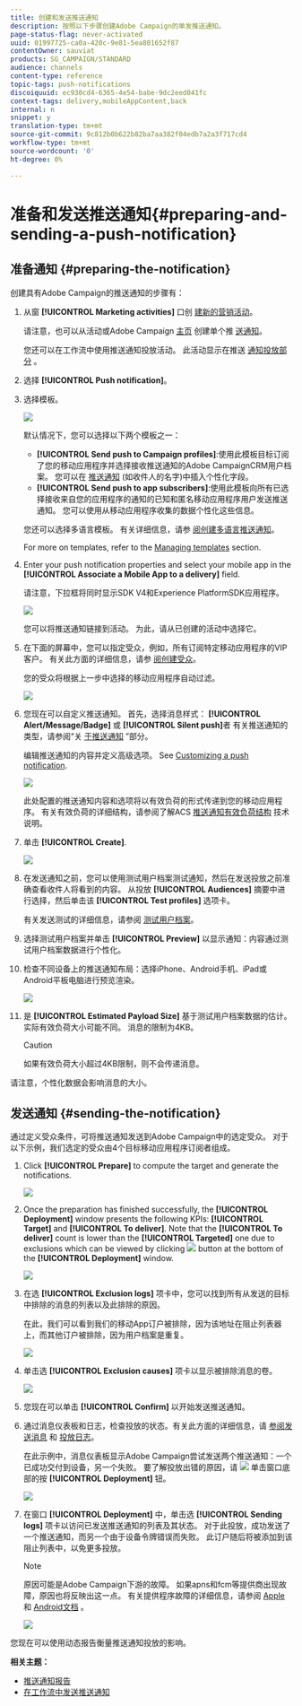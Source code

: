 ```yaml
---
title: 创建和发送推送通知
description: 按照以下步骤创建Adobe Campaign的单发推送通知。
page-status-flag: never-activated
uuid: 01997725-ca0a-420c-9e81-5ea801652f87
contentOwner: sauviat
products: SG_CAMPAIGN/STANDARD
audience: channels
content-type: reference
topic-tags: push-notifications
discoiquuid: ec930cd4-6365-4e54-babe-9dc2eed041fc
context-tags: delivery,mobileAppContent,back
internal: n
snippet: y
translation-type: tm+mt
source-git-commit: 9c812b0b622b82ba7aa382f04edb7a2a3f717cd4
workflow-type: tm+mt
source-wordcount: '0'
ht-degree: 0%

---
```



# 准备和发送推送通知{#preparing-and-sending-a-push-notification}

## 准备通知 {#preparing-the-notification}

创建具有Adobe Campaign的推送通知的步骤有：

1. 从窗 **[!UICONTROL Marketing activities]** 口创 [建新的营销活动](../../start/using/marketing-activities.md#creating-a-marketing-activity)。

   请注意，也可以从活动或Adobe Campaign [主页](../../start/using/marketing-activities.md#creating-a-marketing-activity) 创建单个推 [送通知](../../start/using/interface-description.md#home-page)。

   您还可以在工作流中使用推送通知投放活动。 此活动显示在推送 [通知投放部分](../../automating/using/push-notification-delivery.md) 。

1. 选择 **[!UICONTROL Push notification]**。
1. 选择模板。

   ![](assets/push_notif_type.png)

   默认情况下，您可以选择以下两个模板之一：

   * **[!UICONTROL Send push to Campaign profiles]**:使用此模板目标订阅了您的移动应用程序并选择接收推送通知的Adobe CampaignCRM用户档案。 您可以在 [推送通知](../../designing/using/personalization.md#inserting-a-personalization-field) (如收件人的名字)中插入个性化字段。
   * **[!UICONTROL Send push to app subscribers]**:使用此模板向所有已选择接收来自您的应用程序的通知的已知和匿名移动应用程序用户发送推送通知。 您可以使用从移动应用程序收集的数据个性化这些信息。

   您还可以选择多语言模板。 有关详细信息，请参 [阅创建多语言推送通知](../../channels/using/creating-a-multilingual-push-notification.md)。

   For more on templates, refer to the [Managing templates](../../start/using/marketing-activity-templates.md) section.

1. Enter your push notification properties and select your mobile app in the **[!UICONTROL Associate a Mobile App to a delivery]** field.

   请注意，下拉框将同时显示SDK V4和Experience PlatformSDK应用程序。

   ![](assets/push_notif_properties.png)

   您可以将推送通知链接到活动。 为此，请从已创建的活动中选择它。

1. 在下面的屏幕中，您可以指定受众，例如，所有订阅特定移动应用程序的VIP客户。 有关此方面的详细信息，请参 [阅创建受众](../../audiences/using/creating-audiences.md)。

   您的受众将根据上一步中选择的移动应用程序自动过滤。

   ![](assets/push_notif_audience.png)

1. 您现在可以自定义推送通知。 首先，选择消息样式： **[!UICONTROL Alert/Message/Badge]** 或 **[!UICONTROL Silent push]**&#x200B;者 有关推送通知的类型，请参阅“关 [于推送通知](../../channels/using/about-push-notifications.md) ”部分。

   编辑推送通知的内容并定义高级选项。 See [Customizing a push notification](../../channels/using/customizing-a-push-notification.md).

   ![](assets/push_notif_content.png)

   此处配置的推送通知内容和选项将以有效负荷的形式传递到您的移动应用程序。 有关有效负荷的详细结构，请参阅了解ACS [推送通知有效负荷结构](https://helpx.adobe.com/cn/campaign/kb/understanding-campaign-standard-push-notifications-payload-struc.html) 技术说明。

1. 单击 **[!UICONTROL Create]**.

   ![](assets/push_notif_content_2.png)

1. 在发送通知之前，您可以使用测试用户档案测试通知，然后在发送投放之前准确查看收件人将看到的内容。 从投放 **[!UICONTROL Audiences]** 摘要中进行选择，然后单击该 **[!UICONTROL Test profiles]** 选项卡。

   有关发送测试的详细信息，请参阅 [测试用户档案](../../sending/using/sending-proofs.md)。

1. 选择测试用户档案并单击 **[!UICONTROL Preview]** 以显示通知：内容通过测试用户档案数据进行个性化。
1. 检查不同设备上的推送通知布局：选择iPhone、Android手机、iPad或Android平板电脑进行预览渲染。

   ![](assets/push_notif_preview.png)

1. 是 **[!UICONTROL Estimated Payload Size]** 基于测试用户档案数据的估计。 实际有效负荷大小可能不同。 消息的限制为4KB。

   >[!CAUTION]
   >
   >如果有效负荷大小超过4KB限制，则不会传递消息。

请注意，个性化数据会影响消息的大小。

## 发送通知 {#sending-the-notification}

通过定义受众条件，可将推送通知发送到Adobe Campaign中的选定受众。 对于以下示例，我们选定的受众由4个目标移动应用程序订阅者组成。

1. Click **[!UICONTROL Prepare]** to compute the target and generate the notifications.

   ![](assets/push_send_1.png)

1. Once the preparation has finished successfully, the **[!UICONTROL Deployment]** window presents the following KPIs: **[!UICONTROL Target]** and **[!UICONTROL To deliver]**. Note that the **[!UICONTROL To deliver]** count is lower than the **[!UICONTROL Targeted]** one due to exclusions which can be viewed by clicking ![](assets/lp_link_properties.png) button at the bottom of the **[!UICONTROL Deployment]** window.

   ![](assets/push_send_2.png)

1. 在选 **[!UICONTROL Exclusion logs]** 项卡中，您可以找到所有从发送的目标中排除的消息的列表以及此排除的原因。

   在此，我们可以看到我们的移动App订户被排除，因为该地址在阻止列表器上，而其他订户被排除，因为用户档案是重复。

   ![](assets/push_send_5.png)

1. 单击选 **[!UICONTROL Exclusion causes]** 项卡以显示被排除消息的卷。

   ![](assets/push_send_7.png)

1. 您现在可以单击 **[!UICONTROL Confirm]** 以开始发送推送通知。
1. 通过消息仪表板和日志，检查投放的状态。有关此方面的详细信息，请 [参阅发送消息](../../sending/using/confirming-the-send.md) 和 [投放日志](../../sending/using/monitoring-a-delivery.md#delivery-logs)。

   在此示例中，消息仪表板显示Adobe Campaign尝试发送两个推送通知：一个已成功交付到设备，另一个失败。 要了解投放出错的原因，请 ![](assets/lp_link_properties.png) 单击窗口底部的按 **[!UICONTROL Deployment]** 钮。

   ![](assets/push_send_4.png)

1. 在窗口 **[!UICONTROL Deployment]** 中，单击选 **[!UICONTROL Sending logs]** 项卡以访问已发送推送通知的列表及其状态。 对于此投放，成功发送了一个推送通知，而另一个由于设备令牌错误而失败。 此订户随后将被添加到该阻止列表中，以免更多投放。

   >[!NOTE]
   >
   >原因可能是Adobe Campaign下游的故障。 如果apns和fcm等提供商出现故障，原因也将反映出这一点。 有关提供程序故障的详细信息，请参阅 [Apple](https://developer.apple.com/library/content/documentation/NetworkingInternet/Conceptual/RemoteNotificationsPG/CommunicatingwithAPNs.html) 和 [Android文档](https://firebase.google.com/docs/cloud-messaging/http-server-ref) 。

   ![](assets/push_send_6.png)

您现在可以使用动态报告衡量推送通知投放的影响。

**相关主题：**

* [推送通知报告](../../reporting/using/push-notification-report.md)
* [在工作流中发送推送通知](../../automating/using/push-notification-delivery.md)
